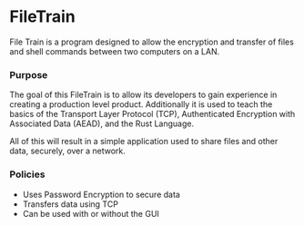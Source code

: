 # FileTrain

File Train is a program designed to allow the encryption and transfer of files and shell commands between two computers on a LAN.


### Purpose

The goal of this FileTrain is to allow its developers to gain experience in creating a production level product. Additionally it is used to teach the basics of the Transport Layer Protocol (TCP), Authenticated Encryption with Associated Data (AEAD), and the Rust Language.

All of this will result in a simple application used to share files and other data, securely, over a network.


### Policies

+ Uses Password Encryption to secure data
+ Transfers data using TCP
+ Can be used with or without the GUI
